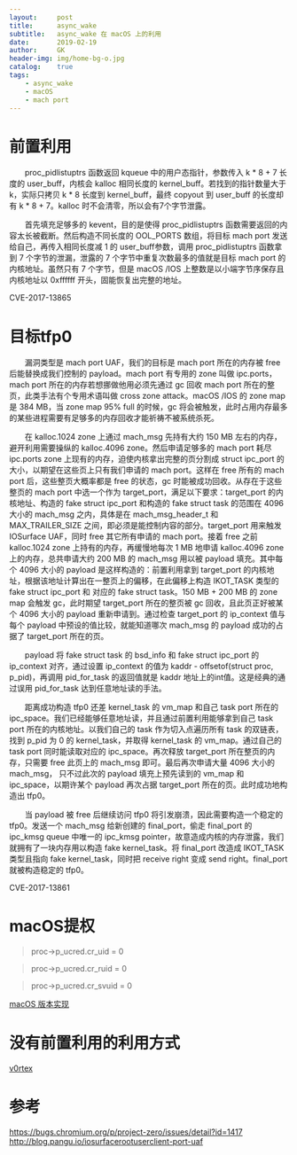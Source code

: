 ```yaml
---
layout:     post
title:      async_wake
subtitle:   async_wake 在 macOS 上的利用 
date:       2019-02-19
author:     GK
header-img: img/home-bg-o.jpg
catalog:    true
tags:
    - async_wake
    - macOS
    - mach port
---
```


# 前置利用

&emsp;&emsp;proc_pidlistuptrs 函数返回 kqueue 中的用户态指针，参数传入 k * 8 + 7 长度的 user_buff，内核会 kalloc 相同长度的 kernel_buff。若找到的指针数量大于 k，实际只拷贝 k * 8 长度到 kernel_buff，最终 copyout 到 user_buff 的长度却有 k * 8 + 7。kalloc 时不会清零，所以会有7个字节泄露。

&emsp;&emsp;首先填充足够多的 kevent，目的是使得 proc_pidlistuptrs 函数需要返回的内容太长被截断。然后构造不同长度的 OOL_PORTS 数组，将目标 mach port 发送给自己，再传入相同长度减 1 的 user_buff参数，调用 proc_pidlistuptrs 函数拿到 7 个字节的泄漏，泄露的 7 个字节中重复次数最多的值就是目标 mach port 的内核地址。虽然只有 7 个字节，但是 macOS /IOS 上整数是以小端字节序保存且内核地址以 0xffffff 开头，固能恢复出完整的地址。

CVE-2017-13865

# 目标tfp0

&emsp;&emsp;漏洞类型是 mach port UAF，我们的目标是 mach port 所在的内存被 free 后能替换成我们控制的 payload。mach port 有专用的 zone 叫做 ipc.ports，mach port 所在的内存若想挪做他用必须先通过 gc 回收 mach port 所在的整页，此类手法有个专用术语叫做 cross zone attack。macOS /IOS 的 zone map 是 384 MB，当 zone map 95% full 的时候，gc 将会被触发，此时占用内存最多的某些进程需要有足够多的内存回收才能祈祷不被系统杀死。

&emsp;&emsp;在 kalloc.1024 zone 上通过 mach_msg 先持有大约 150 MB 左右的内存，避开利用需要操纵的 kalloc.4096 zone。然后申请足够多的 mach port 耗尽 ipc.ports zone 上现有的内存，迫使内核拿出完整的页分割成 struct ipc_port 的大小，以期望在这些页上只有我们申请的 mach port。这样在 free 所有的 mach port 后，这些整页大概率都是 free 的状态，gc 时能被成功回收。从存在于这些整页的 mach port 中选一个作为 target_port，满足以下要求：target_port 的内核地址、构造的 fake struct ipc_port 和构造的 fake struct task 的范围在 4096 大小的 mach_msg 之内，具体是在 mach_msg_header_t 和 MAX_TRAILER_SIZE 之间，即必须是能控制内容的部分。target_port 用来触发 IOSurface UAF，同时 free 其它所有申请的 mach port。接着 free 之前 kalloc.1024 zone 上持有的内存，再缓慢地每次 1 MB 地申请 kalloc.4096 zone 上的内存，总共申请大约 200 MB 的 mach_msg 用以被 payload 填充。其中每个 4096 大小的 payload 是这样构造的：前置利用拿到 target_port 的内核地址，根据该地址计算出在一整页上的偏移，在此偏移上构造 IKOT_TASK 类型的 fake struct ipc_port 和 对应的 fake struct task。150 MB + 200 MB 的 zone map 会触发 gc，此时期望 target_port 所在的整页被 gc 回收，且此页正好被某个 4096 大小的 payload 重新申请到。通过检查 target_port 的 ip_context 值与每个 payload 中预设的值比较，就能知道哪次 mach_msg 的 payload 成功的占据了 target_port 所在的页。

&emsp;&emsp;payload 将 fake struct task 的 bsd_info 和 fake struct ipc_port 的 ip_context 对齐，通过设置 ip_context 的值为 kaddr - offsetof(struct proc, p_pid)，再调用 pid_for_task 的返回值就是 kaddr 地址上的int值。这是经典的通过误用 pid_for_task 达到任意地址读的手法。 

&emsp;&emsp;距离成功构造 tfp0 还差 kernel_task 的 vm_map 和自己 task port 所在的 ipc_space。我们已经能够任意地址读，并且通过前置利用能够拿到自己 task port 所在的内核地址。以我们自己的 task 作为切入点遍历所有 task 的双链表，找到 p_pid 为 0 的 kernel_task，并取得 kernel_task 的 vm_map。通过自己的 task port 同时能读取对应的 ipc_space。再次释放 target_port 所在整页的内存，只需要 free 此页上的 mach_msg 即可。最后再次申请大量 4096 大小的 mach_msg， 只不过此次的 payload 填充上预先读到的 vm_map 和 ipc_space，以期许某个 payload 再次占据 target_port 所在的页。此时成功地构造出 tfp0。

&emsp;&emsp;当 payload 被 free 后继续访问 tfp0 将引发崩溃，因此需要构造一个稳定的 tfp0。发送一个 mach_msg 给新创建的 final_port，偷走 final_port 的 ipc_kmsg queue 中唯一的 ipc_kmsg pointer，故意造成内核的内存泄露，我们就拥有了一块内存用以构造 fake kernel_task。将 final_port 改造成 IKOT_TASK 类型且指向 fake kernel_task，同时把 receive right 变成 send right。final_port 就被构造稳定的 tfp0。

CVE-2017-13861

# macOS提权

>proc->p_ucred.cr_uid = 0

>proc->p_ucred.cr_ruid = 0

>proc->p_ucred.cr_svuid = 0

[macOS 版本实现](https://github.com/Gentle-Knife/async_wake)

# 没有前置利用的利用方式

[v0rtex](https://siguza.github.io/v0rtex/)

# 参考

<https://bugs.chromium.org/p/project-zero/issues/detail?id=1417>
<http://blog.pangu.io/iosurfacerootuserclient-port-uaf>
